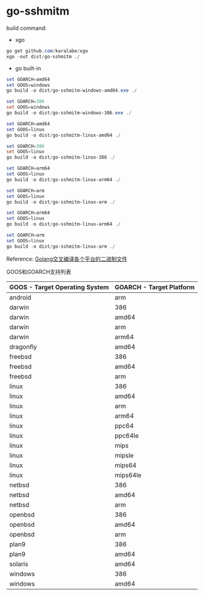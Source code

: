 # go-sshmitm



build command:

- xgo

```powershell
go get github.com/karalabe/xgo
xgo -out dist/go-sshmitm ./
```

- go built-in

```powershell
set GOARCH=amd64
set GOOS=windows
go build -o dist/go-sshmitm-windows-amd64.exe ./

set GOARCH=386
set GOOS=windows
go build -o dist/go-sshmitm-windows-386.exe ./

set GOARCH=amd64
set GOOS=linux
go build -o dist/go-sshmitm-linux-amd64 ./

set GOARCH=386
set GOOS=linux
go build -o dist/go-sshmitm-linux-386 ./

set GOARCH=arm64
set GOOS=linux
go build -o dist/go-sshmitm-linux-arm64 ./

set GOARCH=arm
set GOOS=linux
go build -o dist/go-sshmitm-linux-arm ./

set GOARCH=arm64
set GOOS=linux
go build -o dist/go-sshmitm-linux-arm64 ./

set GOARCH=arm
set GOOS=linux
go build -o dist/go-sshmitm-linux-arm ./
```



Reference: [Golang交叉编译各个平台的二进制文件](https://studygolang.com/articles/14376)

GOOS和GOARCH支持列表

| GOOS - Target Operating System | GOARCH - Target Platform |
| ------------------------------ | ------------------------ |
| android                        | arm                      |
| darwin                         | 386                      |
| darwin                         | amd64                    |
| darwin                         | arm                      |
| darwin                         | arm64                    |
| dragonfly                      | amd64                    |
| freebsd                        | 386                      |
| freebsd                        | amd64                    |
| freebsd                        | arm                      |
| linux                          | 386                      |
| linux                          | amd64                    |
| linux                          | arm                      |
| linux                          | arm64                    |
| linux                          | ppc64                    |
| linux                          | ppc64le                  |
| linux                          | mips                     |
| linux                          | mipsle                   |
| linux                          | mips64                   |
| linux                          | mips64le                 |
| netbsd                         | 386                      |
| netbsd                         | amd64                    |
| netbsd                         | arm                      |
| openbsd                        | 386                      |
| openbsd                        | amd64                    |
| openbsd                        | arm                      |
| plan9                          | 386                      |
| plan9                          | amd64                    |
| solaris                        | amd64                    |
| windows                        | 386                      |
| windows                        | amd64                    |

